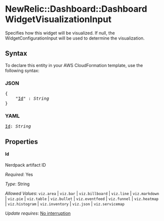 # NewRelic::Dashboard::Dashboard WidgetVisualizationInput

Specifies how this widget will be visualized. If null, the WidgetConfigurationInput will be used to determine the visualization.

## Syntax

To declare this entity in your AWS CloudFormation template, use the following syntax:

### JSON

<pre>
{
    "<a href="#id" title="Id">Id</a>" : <i>String</i>
}
</pre>

### YAML

<pre>
<a href="#id" title="Id">Id</a>: <i>String</i>
</pre>

## Properties

#### Id

Nerdpack artifact ID

_Required_: Yes

_Type_: String

_Allowed Values_: <code>viz.area</code> | <code>viz.bar</code> | <code>viz.billboard</code> | <code>viz.line</code> | <code>viz.markdown</code> | <code>viz.pie</code> | <code>viz.table</code> | <code>viz.bullet</code> | <code>viz.eventfeed</code> | <code>viz.funnel</code> | <code>viz.heatmap</code> | <code>viz.histogram</code> | <code>viz.inventory</code> | <code>viz.json</code> | <code>viz.servicemap</code>

_Update requires_: [No interruption](https://docs.aws.amazon.com/AWSCloudFormation/latest/UserGuide/using-cfn-updating-stacks-update-behaviors.html#update-no-interrupt)

